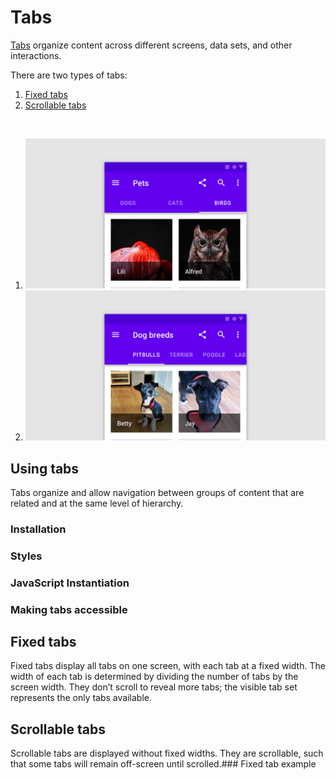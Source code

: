<!--docs:
title: "Tabs"
layout: detail
section: components
excerpt: "Tabs organize and allow navigation between groups of content that are related and at the same level of hierarchy."
iconId:
path: /catalog/tabs
-->

# Tabs

[Tabs](https://material.io/components/tabs/) organize content across different screens, data sets, and other interactions.

There are two types of tabs:
1. [Fixed tabs](#fixed-tabs)
1. [Scrollable tabs](#scrollable-tabs)

<br>

1. ![fixed tab example](assets/tabs-fixed-hero.png)
1. ![scrollabe tab example](assets/tabs-scrollable-hero.png)

## Using tabs

Tabs organize and allow navigation between groups of content that are related and at the same level of hierarchy.

### Installation

### Styles


### JavaScript Instantiation 

### Making tabs accessible


## Fixed tabs

Fixed tabs display all tabs on one screen, with each tab at a fixed width. The width of each tab is determined by dividing the number of tabs by the screen width. They don’t scroll to reveal more tabs; the visible tab set represents the only tabs available.

## Scrollable tabs

Scrollable tabs are displayed without fixed widths. They are scrollable, such that some tabs will remain off-screen until scrolled.### Fixed tab example


